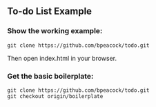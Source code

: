 To-do List Example
-----------------

### Show the working example:

```
git clone https://github.com/bpeacock/todo.git
```

Then open index.html in your browser.


### Get the basic boilerplate:

```
git clone https://github.com/bpeacock/todo.git
git checkout origin/boilerplate
```
